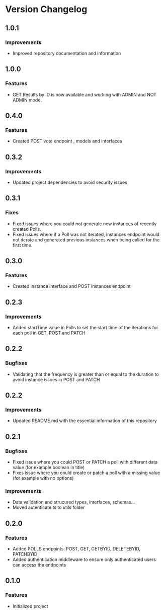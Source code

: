 # Version Changelog

## 1.0.1

### Improvements

- Improved repository documentation and information

## 1.0.0

### Features

- GET Results by ID is now available and working with ADMIN and NOT ADMIN mode.

## 0.4.0

### Features

- Created POST vote endpoint , models and interfaces

## 0.3.2

### Improvements

- Updated project dependencies to avoid security issues

## 0.3.1

### Fixes

- Fixed issues where you could not generate new instances of recently created Polls.
- Fixed issues where if a Poll was not iterated, instances endpoint would not iterate and generated previous instances when being called for the first time.

## 0.3.0

### Features

- Created instance interface and POST instances endpoint

## 0.2.3

### Improvements

- Added startTime value in Polls to set the start time of the iterations for each poll in GET, POST and PATCH

## 0.2.2

### Bugfixes

- Validating that the frequency is greater than or equal to the duration to avoid instance issues in POST and PATCH

## 0.2.2

### Improvements

- Updated README.md with the essential information of this repository

## 0.2.1

### Bugfixes

- Fixed issue where you could POST or PATCH a poll with different data value (for example boolean in title)
- Fixes issue where you could create or patch a poll with a missing value (for example with no options)

### Improvements

- Data validation and strucured types, interfaces, schemas...
- Moved autenticate.ts to utils folder

## 0.2.0

### Features

- Added POLLS endpoints: POST, GET, GETBYID, DELETEBYID, PATCHBYID
- Added authentication middleware to ensure only authenticated users can access the endpoints

## 0.1.0

### Features

- Initialized project
